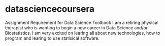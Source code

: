# datasciencecoursera
Assignment Requirement for Data Science Toolbook
I am a retiring physical therapist who is wanting to begin a new career in Data Science and/or Biostatistics. 
I am very excited on learing all about new technologies, how to program and learing to use statisical software. 
